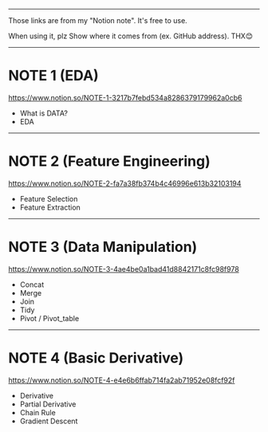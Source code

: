 -------------------------------------------------------------------
Those links are from my "Notion note".  It's free to use. 

When using it, plz Show where it comes from (ex. GitHub address). THX😊

-------------------------------------------------------------------

# NOTE 1 (EDA)
https://www.notion.so/NOTE-1-3217b7febd534a8286379179962a0cb6
- What is DATA?
- EDA
-------------------------------------------------------------------

# NOTE 2 (Feature Engineering)
https://www.notion.so/NOTE-2-fa7a38fb374b4c46996e613b32103194
- Feature Selection
- Feature Extraction
-------------------------------------------------------------------

# NOTE 3 (Data Manipulation)
https://www.notion.so/NOTE-3-4ae4be0a1bad41d8842171c8fc98f978
- Concat
- Merge
- Join
- Tidy
- Pivot / Pivot_table
-------------------------------------------------------------------

# NOTE 4 (Basic Derivative)
https://www.notion.so/NOTE-4-e4e6b6ffab714fa2ab71952e08fcf92f
- Derivative
- Partial Derivative
- Chain Rule
- Gradient Descent
